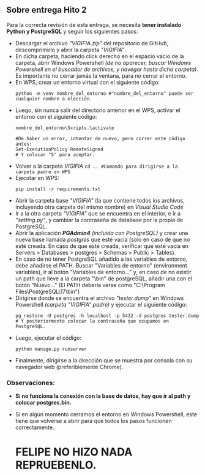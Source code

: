 ## Sobre entrega Hito 2

Para la correcta revisión de esta entrega, se necesita **tener instalado Python y PostgreSQL** y seguir los siguientes pasos:
* Descargar el archivo _"VIGIFIA.zip"_ del repositorio de GitHub, descomprimirlo y abrir la carpeta _"VIGIFIA"_. 
* En dicha carpeta, haciendo click derecho en el espacio vacío de la carpeta, abrir Windows Powershell _(de no aparecer, buscar Windows Powershell en el buscador de archivos, y navegar hasta dicha carpeta)_. Es importante no cerrar jamás la ventana, para no cerrar el entorno.
* En WPS, crear un entorno virtual con el siguiente código: 
	```
	python -m venv nombre_del_entorno #"nombre_del_entorno" puede ser cualquier nombre a elección. 
	```
 * Luego, sin nunca salir del directorio anterior en el WPS, activar el entorno con el siguiente código:
	```
	nombre_del_entorno\Scripts.\activate

 	#De haber un error, intentar de nuevo, pero correr este código antes:
	Set-ExecutionPolicy RemoteSigned
 	# Y colocar "S" para aceptar.
	```
* Volver a la carpeta _VIGIFIA_ 	```cd .. #Comando para dirigirse a la carpeta padre en WPS```		
* Ejecutar en WPS:
	```
	pip install -r requirements.txt
	```
* Abrir la carpeta base _"VIGIFIA"_ (la que contiene todos los archivos, incluyendo otra carpeta del mismo nombre) en _Visual Studio Code_
* Ir a la otra carpeta _"VIGIFIA"_ que se encuentra en el interior, e ir a _"setting.py"_, y cambiar la contraseña de database por la propia de PostgreSQL.
* Abrir la aplicación ***PGAdmin4*** _(incluída con PostgreSQL)_ y crear una nueva base llamada _postgres_ que esté vacía (solo en caso de que no esté creada. En caso de que esté creada, verificar que esté vacía en Servers > Databases > postgres > Schemas > Public > Tables).
* En caso de no tener PostgreSQL añadido a las variables de entorno, debe añadirse el PATH. Buscar "Variables de entorno" (environment variables), ir al botón "Variables de entorno..." y, en caso de no existir un path que lleve a la carpeta "\bin" de postgreSQL, añadir una con el botón "Nuevo..." (El PATH debería verse como "C:\Program Files\PostgreSQL\17\bin")
* Dirigirse donde se encuentra el archivo _"tester.dump"_ en Windows Powershell _(carpeta "VIGIFIA" padre)_ y ejecutar el siguiente código:
	```
	pg_restore -U postgres -h localhost -p 5432 -d postgres tester.dump # Y posteriormente colocar la contraseña que ocupamos en PostgreSQL.
 	```
* Luego, ejecutar el código:
	```
 	python manage.py runserver 
 	```
* Finalmente, dirigirse a la dirección que se muestra por consola con su navegador web (preferiblemente Chrome).

### Observaciones:
* **Si no funciona la conexión con la base de datos, hay que ir al path y colocar postgres.bin.**
* Si en algún momento cerramos el entorno en Windows Powershell, este tiene que volverse a abrir para que todos los pasos funcionen correctamente.

  # FELIPE NO HIZO NADA REPRUEBENLO.
